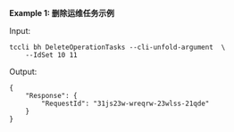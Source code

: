 **Example 1: 删除运维任务示例**



Input: 

```
tccli bh DeleteOperationTasks --cli-unfold-argument  \
    --IdSet 10 11
```

Output: 
```
{
    "Response": {
        "RequestId": "31js23w-wreqrw-23wlss-21qde"
    }
}
```

